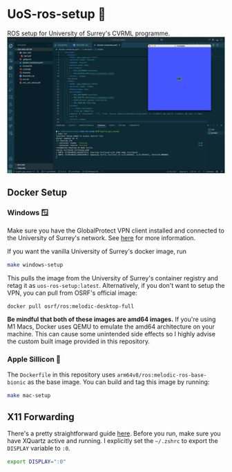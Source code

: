 # UoS-ros-setup 🤖
ROS setup for University of Surrey's CVRML programme.
![ros_setup](./assets/turtlesim.png)

## Docker Setup

### Windows 🪟
Make sure you have the GlobalProtect VPN client installed and connected to the University of Surrey's network. See [here](uos_vpn_setup.pdf) for more information.

If you want the vanilla University of Surrey's docker image, run 
```bash
make windows-setup
```
This pulls the image from the University of Surrey's container registry and retag it as `uos-ros-setup:latest`. Alternatively, if you don't want to setup the VPN, you can pull from OSRF's official image:
```bash
docker pull osrf/ros:melodic-desktop-full
```

**Be mindful that both of these images are amd64 images.** 
If you're using M1 Macs, Docker uses QEMU to emulate the amd64 architecture on your machine. This can cause some unintended side effects so I highly advise the custom built image provided in this repository.

### Apple Sillicon 🍎
The `Dockerfile` in this repository uses `arm64v8/ros:melodic-ros-base-bionic` as the base image. You can build and tag this image by running:
```bash
make mac-setup
```

## X11 Forwarding
There's a pretty straightforward guide [here](https://gist.github.com/sorny/969fe55d85c9b0035b0109a31cbcb088).
Before you run, make sure you have XQuartz active and running. I explicitly set the `~/.zshrc` to export the `DISPLAY` variable to `:0`.
```bash
export DISPLAY=":0"
```
